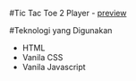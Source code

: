 #Tic Tac Toe 2 Player - [preview](https://yehezkielg.github.io/Tic-Tac-Toe/)

#Teknologi yang Digunakan
<ul>
  <li>HTML</li>
  <li>Vanila CSS</li>
  <li>Vanila Javascript</li>
</ul>
